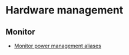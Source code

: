 
# Hardware management

## Monitor

* [Monitor power management aliases](monitor/monitor-power-management.aliases)

